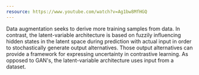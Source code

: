 ```yaml
---
resource: https://www.youtube.com/watch?v=Ag1bw8MfHGQ
---
```


Data augmentation seeks to derive more training samples from data. In contrast, the latent-variable architecture is based on fuzzily influencing hidden states in the latent space during prediction with actual input in order to stochastically generate output alternatives. Those output alternatives can provide a framework for expressing uncertainty in contrastive learning. As opposed to GAN's, the latent-variable architecture uses input from a dataset.
